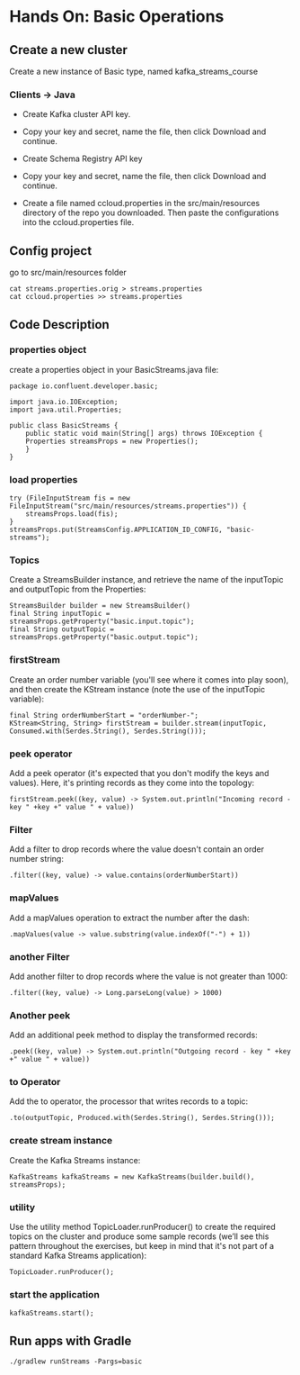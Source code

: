 # Hands On: Basic Operations

## Create a new cluster

Create a new instance of Basic type, named  kafka_streams_course


### Clients -> Java

- Create Kafka cluster API key.

- Copy your key and secret, name the file, then click Download and continue.

- Create Schema Registry API key

- Copy your key and secret, name the file, then click Download and continue. 

- Create a file named ccloud.properties in the src/main/resources directory of the repo you downloaded. Then paste the configurations into the ccloud.properties file.


## Config project 

go to src/main/resources folder

```
cat streams.properties.orig > streams.properties
cat ccloud.properties >> streams.properties
```

## Code Description 

### properties object 

create a properties object in your BasicStreams.java file:

```
package io.confluent.developer.basic;

import java.io.IOException;
import java.util.Properties;	

public class BasicStreams {
    public static void main(String[] args) throws IOException {
    Properties streamsProps = new Properties();
    }
}
```

### load properties

```
try (FileInputStream fis = new FileInputStream("src/main/resources/streams.properties")) {
    streamsProps.load(fis);
}
streamsProps.put(StreamsConfig.APPLICATION_ID_CONFIG, "basic-streams");
```

### Topics 

Create a StreamsBuilder instance, and retrieve the name of the inputTopic and outputTopic from the Properties:

```
StreamsBuilder builder = new StreamsBuilder()	
final String inputTopic = streamsProps.getProperty("basic.input.topic");
final String outputTopic = streamsProps.getProperty("basic.output.topic");
```

### firstStream

Create an order number variable (you'll see where it comes into play soon), and then create the KStream instance (note the use of the inputTopic variable):

```
final String orderNumberStart = "orderNumber-";
KStream<String, String> firstStream = builder.stream(inputTopic, Consumed.with(Serdes.String(), Serdes.String())); 

```

### peek operator 
Add a peek operator (it's expected that you don't modify the keys and values). Here, it's printing records as they come into the topology:

```
firstStream.peek((key, value) -> System.out.println("Incoming record - key " +key +" value " + value))
```

### Filter

Add a filter to drop records where the value doesn't contain an order number string:

```
.filter((key, value) -> value.contains(orderNumberStart))	
```

### mapValues

Add a mapValues operation to extract the number after the dash:

```
.mapValues(value -> value.substring(value.indexOf("-") + 1))
```

### another Filter
Add another filter to drop records where the value is not greater than 1000:

```
.filter((key, value) -> Long.parseLong(value) > 1000)

```
### Another peek

Add an additional peek method to display the transformed records:

```
.peek((key, value) -> System.out.println("Outgoing record - key " +key +" value " + value))
```

### to Operator
Add the to operator, the processor that writes records to a topic:

```
.to(outputTopic, Produced.with(Serdes.String(), Serdes.String()));
```

### create stream instance

Create the Kafka Streams instance:
```
KafkaStreams kafkaStreams = new KafkaStreams(builder.build(), streamsProps);
```

### utility 
Use the utility method TopicLoader.runProducer() to create the required topics on the cluster and produce some sample records (we’ll see this pattern throughout the exercises, but keep in mind that it's not part of a standard Kafka Streams application):

```
TopicLoader.runProducer();
```


### start the application 

```
kafkaStreams.start();
```


## Run apps with Gradle

```
./gradlew runStreams -Pargs=basic
```